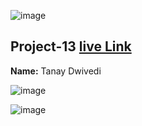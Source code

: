 ![image](https://img.shields.io/badge/project-13-red)

## Project-13  [live Link]()

**Name:** Tanay Dwivedi

 

![image](https://img.shields.io/badge/INeuron-LearnCodeOnline-brightgreen)

![image](https://img.shields.io/badge/Full%20stack%20JS%20bootcamp-Hitesh%20Chaudhary-lightgrey)



